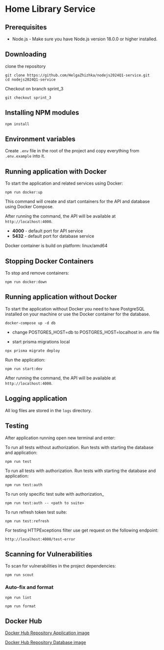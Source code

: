 # Home Library Service

## Prerequisites

- Node.js - Make sure you have Node.js version 18.0.0 or higher installed.

## Downloading

clone the repository

```
git clone https://github.com/HelgaZhizhka/nodejs2024Q1-service.git
cd nodejs2024Q1-service
```

Checkout on branch sprint_3

```
git checkout sprint_3
```

## Installing NPM modules

```
npm install
```

## Environment variables

Create `.env` file in the root of the project and copy everything from `.env.example` into it.

## Running application with Docker

To start the application and related services using Docker:

```
npm run docker:up
```

This command will create and start containers for the API and database using Docker Compose.

After running the command, the API will be available at `http://localhost:4000`.

- **4000** - default port for API service
- **5432** - default port for database service

Docker container is build on platform: linux/amd64

## Stopping Docker Containers

To stop and remove containers:

```
npm run docker:down
```

## Running application without Docker

To start the application without Docker you need to have PostgreSQL installed on your machine or use the Docker container for the database.

```
docker-compose up -d db
```

- change POSTGRES_HOST=db to POSTGRES_HOST=localhost in .env file

- start prisma migrations local

```
npx prisma migrate deploy
```

Run the application:

```
npm run start:dev
```

After running the command, the API will be available at `http://localhost:4000`.

## Logging application

All log files are stored in the `logs` directory.

## Testing

After application running open new terminal and enter:

To run all tests without authorization. Run tests with starting the database and application:

```
npm run test
```

To run all tests with authorization. Run tests with starting the database and application:

```
npm run test:auth
```

To run only specific test suite with authorization\_

```
npm run test:auth -- <path to suite>
```

To run refresh token test suite:

```
npm run test:refresh
```

For testing HTTPExceptions filter use get request on the following endpoint:

```
http://localhost:4000/test-error
```

## Scanning for Vulnerabilities

To scan for vulnerabilities in the project dependencies:

```
npm run scout
```

### Auto-fix and format

```
npm run lint
```

```
npm run format
```

## Docker Hub

[Docker Hub Repository Application image](https://hub.docker.com/layers/helgazhyzhka/homelibrary-api/1.0.0-alpha.1/images/sha256-fafe35bed35b05b6db3f18c0e6d394cb7a4d33f39123c058c320ff63896a7e68?context=repo)

[Docker Hub Repository Database image](https://hub.docker.com/layers/helgazhyzhka/homelibrary-db/1.0.0-alpha.1/images/sha256-1fa48b93d7848e8d8e641fe1a86fdc66f1efd0ca528abbde7fdd663dc6b89874?context=repo)
